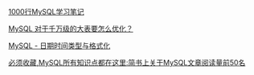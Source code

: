[1000行MySQL学习笔记](https://zhuanlan.zhihu.com/p/71232689)

[MySQL 对于千万级的大表要怎么优化？](https://www.zhihu.com/question/19719997/answer/865063773)

[MySQL - 日期时间类型与格式化](https://blog.csdn.net/J080624/article/details/53419408)

[必须收藏,MySQL所有知识点都在这里:简书上关于MySQL文章阅读量前50名](https://zhuanlan.zhihu.com/p/60839296)
